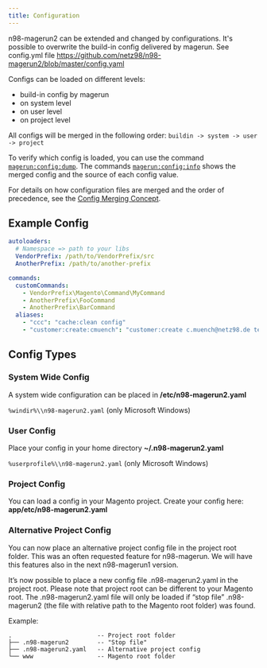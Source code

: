 ```yaml
---
title: Configuration
---
```


n98-magerun2 can be extended and changed by configurations.
It's possible to overwrite the build-in config delivered by magerun. See config.yml file https://github.com/netz98/n98-magerun2/blob/master/config.yaml

Configs can be loaded on different levels:

- build-in config by magerun
- on system level
- on user level
- on project level

All configs will be merged in the following order: `buildin -> system -> user -> project`

To verify which config is loaded, you can use the command [`magerun:config:dump`](../command-docs/magerun/magerun-config-dump.md).
The commands [`magerun:config:info`](../command-docs/magerun/magerun-config-info.md) shows the merged config and the source of each config value.

For details on how configuration files are merged and the order of precedence, see the [Config Merging Concept](../concepts/config-merging.md).

## Example Config 

```yaml
autoloaders:
  # Namespace => path to your libs
  VendorPrefix: /path/to/VendorPrefix/src
  AnotherPrefix: /path/to/another-prefix

commands:
  customCommands:
    - VendorPrefix\Magento\Command\MyCommand
    - AnotherPrefix\FooCommand
    - AnotherPrefix\BarCommand
  aliases:
    - "ccc": "cache:clean config"
    - "customer:create:cmuench": "customer:create c.muench@netz98.de test123456 Christian Münch"
```

## Config Types

### System Wide Config

A system wide configuration can be placed in **/etc/n98-magerun2.yaml**

`%windir%\\n98-magerun2.yaml` (only Microsoft Windows)

### User Config

Place your config in your home directory **~/.n98-magerun2.yaml**

`%userprofile%\\n98-magerun2.yaml` (only Microsoft Windows)

### Project Config

You can load a config in your Magento project.
Create your config here: **app/etc/n98-magerun2.yaml**

### Alternative Project Config

You can now place an alternative project config file in the project root folder. This was an often requested feature for n98-magerun. We will have this features also in the next n98-magerun1 version.

It’s now possible to place a new config file .n98-magerun2.yaml in the project root. Please note that project root can be different to your Magento root.
The .n98-magerun2.yaml file will only be loaded if “stop file” .n98-magerun2 (the file with relative path to the Magento root folder) was found.

Example:

```
.                        -- Project root folder
├── .n98-magerun2        -- "Stop file"
├── .n98-magerun2.yaml   -- Alternative project config
└── www                  -- Magento root folder
```
